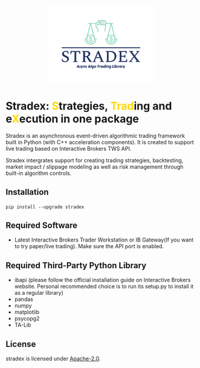 <div align="center">
<img src="assets/stradex-logo.png" width="55%">
</div>

# Stradex: <font color="gold">S</font>trategies, <font color="gold">Trad</font>ing and e<font color="gold">X</font>ecution in one package

Stradex is an asynchronous event-driven algorithmic trading framework built in Python (with C++ acceleration components). It is created to support live trading based on Interactive Brokers TWS API.

Stradex intergrates support for creating trading strategies, backtesting, market impact / slippage modeling as well as risk management through built-in algorithm controls.

## Installation
```
pip install --upgrade stradex
```

## Required Software
+ Latest Interactive Brokers Trader Workstation or IB Gateway(If you want to try paper/live trading). Make sure the API port is enabled.

## Required Third-Party Python Library
+ ibapi (please follow the official installation guide on Interactive Brokers website. Personal recommended choice is to run its setup.py to install it as a regular library)
+ pandas
+ numpy
+ matplotlib
+ psycopg2
+ TA-Lib

## License
stradex is licensed under [Apache-2.0](https://www.apache.org/licenses/LICENSE-2.0.txt).
